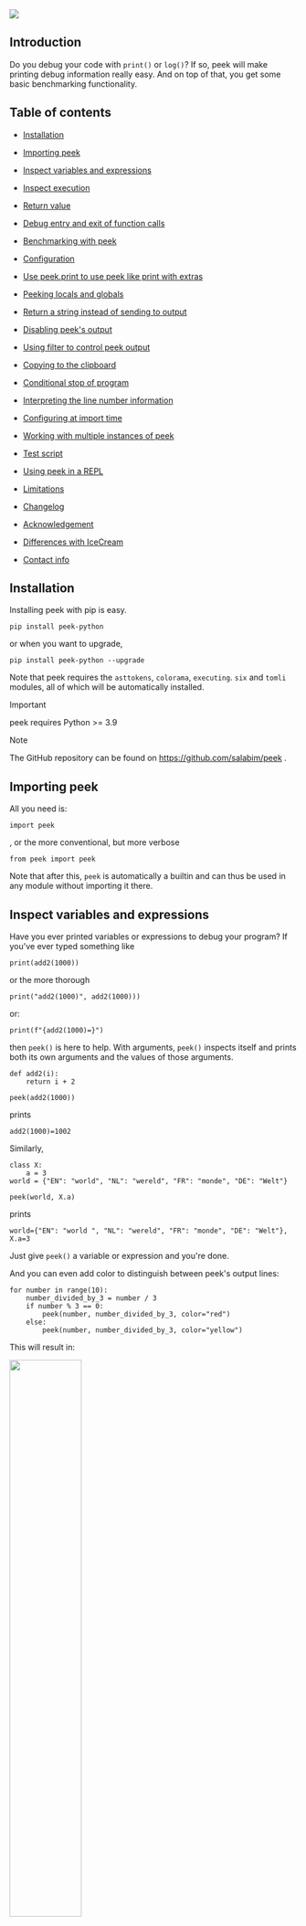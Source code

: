  <img src="https://www.salabim.org/peek/peek_logo1.png">

## Introduction

Do you debug your code with `print()` or `log()`?
If so,  peek will make printing debug information really easy.
And on top of that, you get some basic benchmarking functionality.

## Table of contents

* [Installation](#installation)

* [Importing peek](#importing-peek)

* [Inspect variables and expressions](#inspect-variables-and-expressions)

* [Inspect execution](#inspect-execution)

* [Return value](#return-value)

* [Debug entry and exit of function calls](#debug-entry-and-exit-of-function-calls)

* [Benchmarking with peek](#benchmarking-with-peek)

* [Configuration](#configuration)

* [Use peek.print to use peek like print with extras](#use-peekprint-to-use-peek-like-print-with-extras)

* [Peeking locals and globals](#peeking-locals-and-globals)

* [Return a string instead of sending to output](#return-a-string-instead-of-sending-to-output)

* [Disabling peek's output](#disabling-peeks-output)

* [Using filter to control peek output](#using-filter-to-control-peek-output)

* [Copying to the clipboard](#copying-to-the-clipboard)

* [Conditional stop of program](#conditional-stop-of-program)

* [Interpreting the line number information](#interpreting-the-line-number-information)

* [Configuring at import time](#configuring-at-import-time)

* [Working with multiple instances of peek](#working-with-multiple-instances-of-peek)

* [Test script](#test-script)

* [Using peek in a REPL](#using-peek-in-a-repl)

* [Limitations](#limitations)

* [Changelog](#changelog)

* [Acknowledgement](#acknowledgement)

* [Differences with IceCream](#differences-with-icecream)

* [Contact info](#contact-info)


## Installation

Installing peek with pip is easy.
```
pip install peek-python
```
or when you want to upgrade,
```
pip install peek-python --upgrade
```

Note that peek requires the `asttokens`,  `colorama`, `executing`. `six` and  `tomli` modules, all of which will be automatically installed.

> [!IMPORTANT]
>
> peek requires Python >= 3.9



> [!NOTE]
>
> The GitHub repository can be found on https://github.com/salabim/peek .

## Importing peek

All you need is:

```
import peek
```

, or the more conventional, but more verbose

```
from peek import peek
```

Note that after this, `peek` is automatically a builtin and can thus be used in any module without
importing it there.


## Inspect variables and expressions

Have you ever printed variables or expressions to debug your program? If you've
ever typed something like

```
print(add2(1000))
```

or the more thorough

```
print("add2(1000)", add2(1000)))
```
or:
```
print(f"{add2(1000)=}")
```

then `peek()` is here to help. With arguments, `peek()` inspects itself and prints
both its own arguments and the values of those arguments.

```
def add2(i):
    return i + 2

peek(add2(1000))
```

prints
```
add2(1000)=1002
```

Similarly,

```
class X:
    a = 3
world = {"EN": "world", "NL": "wereld", "FR": "monde", "DE": "Welt"}

peek(world, X.a)
```

prints
```
world={"EN": "world ", "NL": "wereld", "FR": "monde", "DE": "Welt"}, X.a=3
```
Just give `peek()` a variable or expression and you're done.

And you can even add color to distinguish between peek's output lines:

```
for number in range(10):
    number_divided_by_3 = number / 3
    if number % 3 == 0:
        peek(number, number_divided_by_3, color="red")
    else:
        peek(number, number_divided_by_3, color="yellow")
```

This will result in:

 <img src="https://www.salabim.org/peek/peek_picture1.png" width=50%>

## Inspect execution

Have you ever used `print()` to determine which parts of your program are
executed, and in which order they're executed? For example, if you've ever added
print statements to debug code like

```
def add2(i):
    print("***add2 1")
    result = i + 2
    print("***add2 2")
    return result
```
then `peek()` helps here, too. Without arguments, `peek()` inspects itself and
prints the calling line number and -if applicable- the file name and parent function.

```
def add2(i):
    peek()
    result = i + 2
    peek()
    return result
peek(add2(1000))
```

prints something like
```
#3 in add2()
#5 in add2()
add2(1000)=1002
```

## Return Value

`peek()` returns its argument(s), so `peek()` can easily be inserted into
pre-existing code.

```
def add2(i):
    return i + 2
b = peek(add2(1000))
peek(b)
```
prints
```
add2(1000)=1002
b=1002
```
## Debug entry and exit of function calls

When you apply `peek()` as a decorator to a function or method, both the entry and exit can be tracked.
The (keyword) arguments passed will be shown and upon return, the return value.

```
@peek()
def mul(x, y):
    return x * y
    
print(mul(5, 7))
```
prints
```
called mul(5, 7)
returned 35 from mul(5, 7) in 0.000006 seconds
35
```
It is possible to suppress the print-out of either the enter or the exit information with
the show_enter and show_exit parameters, like:

```
@peek(show_exit=False)
def mul(x, peek):
    return x * peek
    
print(mul(5, 7))
```
prints
```
called mul(5, 7)
35
```

## Benchmarking with peek

If you decorate a function or method with peek(), you will be offered the duration between entry and exit (in seconds) as a bonus.

That opens the door to simple benchmarking, like:
```
import time

@peek(show_enter=False,show_line_number=True)
def do_sort(i):
    n = 10 ** i
    x = sorted(list(range(n)))
    return f"{n:9d}"  
    
for i in range(8):
    do_sort(i)
```
the ouput will show the effects of the population size on the sort speed:
```
#5 ==> returned '        1' from do_sort(0) in 0.000027 seconds
#5 ==> returned '       10' from do_sort(1) in 0.000060 seconds
#5 ==> returned '      100' from do_sort(2) in 0.000748 seconds
#5 ==> returned '     1000' from do_sort(3) in 0.001897 seconds
#5 ==> returned '    10000' from do_sort(4) in 0.002231 seconds
#5 ==> returned '   100000' from do_sort(5) in 0.024014 seconds
#5 ==> returned '  1000000' from do_sort(6) in 0.257504 seconds
#5 ==> returned ' 10000000' from do_sort(7) in 1.553495 seconds
```

It is also possible to time any code by using peek() as a context manager, e.g.
```
with peek():
    time.sleep(1)
```
wil print something like
```
enter
exit in 1.000900 seconds
```
You can include parameters here as well:
```
with peek(show_line_number=True, show_time=True):
    time.sleep(1)
```
will print somethink like:
```
#8 @ 13:20:32.605903 ==> enter
#8 @ 13:20:33.609519 ==> exit in 1.003358 seconds
```

Finally, to help with timing code, you can request the current delta with
```
peek.delta
```
or (re)set it  with
```
peek.delta = 0
```
So, e.g. to time a section of code:
```
peek.delta = 0
time.sleep(1)
duration = peek.delta
peek(duration)
```
might print something like:
```
duration=1.0001721999999997
```

## Configuration

For the configuration, it is important to realize that `peek` is an instance of a class, which has
a number of configuration attributes:

```
------------------------------------------------------
attribute               alternative     default
------------------------------------------------------
color                   col             "-"
color_value             col_val         ""
compact                 -               False
context_separator       cs              " ==> "
depth                   -               1000000
delta                   -               0
enabled                 -               True
end                     -               "\n"
equals_separator        -               "="
filter                  f               ""
format                  fmt             ""
indent                  -               1
level                   lvl             0
line_length             ll              80
max_lines               ml              10000000
output                  -               "stdout"
prefix                  pr              ""
print_like              print           False
quote_string            qs              True
return_none             -               False
separator               sep             ", "
separator_print         sepp            "" "
serialize               -               pprint.pformat
show_delta              sd              False
show_enter              se              True
show_exit               sx              True
show_line_number        sln             False
show_time               st              False
show_traceback          -               False
sort_dicts              -               False
to_clipboard            clip            False
underscore_numbers *)   un              False
use_color               -               True **)
values_only             vo              False
value_only_for_fstrings voff            False 
wrap_indent             -               "     "
------------------------------------------------------
*) ignored for Python 3.9
**) False if run under pyodide
```
It is perfectly ok to set/get any of these attributes directly, like
```
peek.prefix = "==> "
print(peek.prefix)
```

But, it is also possible to apply configuration directly, only here, in the call to `peek`:
So, it is possible to say

```
peek(12, prefix="==> ")
```
, which will print
```
==> 12
```
It is also possible to configure several attributes permanently with the configure method. 
```
peek.configure(prefix="==> ", color="blue")
peek(12)
```
will print in blue
```
==> 12
```
It is arguably easier to say:
```
peek.prefix = "==> "
peek.color = "blue"
peek(12)
```
or even
```
peek.pr = "==> "
peek.col = "blue"
peek(12)
```
to print
```
==> 12
```
Yet another way to configure peek is to get a new instance of peek with peek.new() and the required configuration:
```
peek0 = peek.new(prefix="==> ", color="blue")
peek0(12)
```
will print
```
==> 12
```

Or, yet another possibility is to clone peek (optionally with modified attributes):
```
peek1 = peek.clone(show_time=True)
peek2 = peek.clone()
peek2.show_time = True
```
After this `peek1` and `peek2` will behave similarly (but they are not the same!)

### prefix / pr

```
peek('world', prefix='hello -> ')
```
prints
```
hello -> 'world'
```

`prefix` can be a function, too.

```
import time
def unix_timestamp():
    return f"{int(time.time())} "
hello = "world"
peek.prefix = unix_timestamp
peek(hello) 
```
prints something like
```
1613635601 hello='world'
```

output
This will allow the output to be handled by something else than the default (output being written to stdout).

The `output` attribute can be

* a callable that accepts at least one parameter (the text to be printed)
* a string or Path object that will be used as the filename
* a text file that is open for writing/appending

In the example below, 
```
import sys
peek(1, output=print)
peek(2, output=sys.stderr)
with open("test", "a+") as f:
    peek(3, output=f)
peek(4, output="")
```
* `1` will be printed to stdout
* `2` will be printed to stderr
* `3` will be appended to the file test
* nothing will be printed/written

As `output` may be a callable, you can even use this to automatically log any `peek` output:
```
import logging
logging.basicConfig(level="INFO")
log = logging.getLogger("demo")
peek.configure(output=log.info)
a = {1, 2, 3, 4, 5}
peek(a)
a.remove(4)
peek(a)
```
will print to stdout:
```
INFO:demo:a={1, 2, 3, 4, 5}
INFO:demo:a={1, 2, 3, 5}
```
Finally, you can specify the following strings:
```
"stderr"           to print to stderr
"stdout"           to print to stdout
"stdout_nocolor"   to print to stdout without any colors
"null" or ""       to completely ignore (dummy) output 
"logging.debug"    to use logging.debug
"logging.info"     to use logging.info
"logging.warning"  to use logging.warning
"logging.error"    to use logging.error
"logging.critical" to use logging.critical
```
E.g.
```
peek.output = "stderr"
```
to print to stderr.

### serialize
This will allow to specify how argument values are to be serialized to displayable strings.
The default is `pformat` (from `pprint`), but this can be changed.
For example, to handle non-standard datatypes in a custom fashion.
The serialize function should accept at least one parameter.
The function may optionally accept the keyword arguments `width` and `sort_dicts`, `compact`, `indent`, `underscore_numbers` and `depth`.

```
def add_len(obj):
    if hasattr(obj, "__len__"):
        add = f" [len={len(obj)}]"
    else:
        add = ""
    return f"{repr(obj)}{add}"

zero_to_six = list(range(7))
hello = "world"
peek(7, hello, zero_to_six, serialize=add_len)
```
prints
```
7, hello='world' [len=5], zero_to_six=[0, 1, 2, 3, 4, 5, 6] [len=7]
```

### show_line_number / sln
If True, adds the `peek()` call's line number and possibly the filename and parent function to `peek()`'s output.

```
peek.configure(show_line_number=True)
def shout():
    hello="world"
    peek(hello)
shout()
```
prints something like
```
#5 in shout() ==> hello='world'
```

If "no parent" or "n", the parent function will not be shown.
```
peek.show_line_number = "n"
def shout():
    hello="world"
    peek(hello)
shout()
```
prints something like
```
#5 ==> hello='world'
```
Note that if you call `peek` without any arguments, the line number is always shown, regardless of the status `show_line_number`.

See below for an explanation of the information provided.

### show_time / st
If True, adds the current time to `peek()`'s output.

```
peek.configure(show_time=True)
hello="world"
peek(hello)
```
prints something like
```
@ 13:01:47.588125 ==> hello='world'
```

### show_delta / sd
If True, adds the number of seconds since the start of the program to `peek()`'s output.
```
import time
peek.show_delta = True
french = "bonjour le monde"
english = "hallo world"
peek(english)
time.sleep(1)
peek(french)
```
prints something like
```
delta=0.088 ==> english='hallo world'
delta=1.091 ==> french='bonjour le monde'
```

### show_enter / se
When used as a decorator or context manager, by default, peek ouputs a line when the decorated the
function is called  or the context manager is entered.

With `show_enter=False` this line can be suppressed.

### show_exit / sx
When used as a decorator or context manager, by default, peek ouputs a line when the decorated the
function returned or the context manager is exited.

With `show_exit=False` this line can be suppressed.


### show_traceback
When show_traceback is True, the ordinary output of peek() will be followed by a printout of the
traceback, similar to an error traceback.

```
def x():
    peek(show_traceback=True)

x()
x()
```
prints something like
```
#4 in x()
    Traceback (most recent call last)
      File "c:\Users\Ruud\Dropbox (Personal)\Apps\Python Ruud\peek\x.py", line 6, in <module>
        x()
      File "c:\Users\Ruud\Dropbox (Personal)\Apps\Python Ruud\peek\x.py", line 4, in x
        peek()
#4 in x()
    Traceback (most recent call last)
      File "c:\Users\Ruud\Dropbox (Personal)\Apps\Python Ruud\peek\x.py", line 7, in <module>
        x()
      File "c:\Users\Ruud\Dropbox (Personal)\Apps\Python Ruud\peek\x.py", line 4, in x
        peek()
```
The `show_traceback` functionality is also available when peek is used as a decorator or context manager. 

### line_length / ll
This attribute is used to specify the line length (for wrapping). The default is 80.
Peek tries to keep all output on one line, but if it can't it will wrap:

```
d = dict(a1=1,a2=dict(a=1,b=1,c=3),a3=list(range(10)))
peek(d)
peek(d, line_length=160)
```
prints
```
d=
    {'a1': 1,
     'a2': {'a': 1, 'b': 1, 'c': 3},
     'a3': [0, 1, 2, 3, 4, 5, 6, 7, 8, 9]}
 d={'a1': 1, 'a2': {'a': 1, 'b': 1, 'c': 3}, 'a3': [0, 1, 2, 3, 4, 5, 6, 7, 8, 9]}
```

If line_length is set to 0 or 'terminal_width', peek will use the width of the current terminal as line length.
Note that not all terminals correctly return the actual width.
(The terminal size is determined by calling `shutil.get_terminal_size().columns`)

### max_lines / ml

This attribute is used to specify the maximum number of lines to print for one peek call. The default is 1000000, so no limitation.
If there are more than max_lines to be printed, only max_lines will be printed, followed by a line `[abbreviated]`.

So,
```
peek([list(range(i, i + 10)) for i in range(10, 100, 10)])
```
prints
```
[list(range(i, i + 10)) for i in range(10, 100, 10)]=
    [[10, 11, 12, 13, 14, 15, 16, 17, 18, 19],
     [20, 21, 22, 23, 24, 25, 26, 27, 28, 29],
     [30, 31, 32, 33, 34, 35, 36, 37, 38, 39],
     [40, 41, 42, 43, 44, 45, 46, 47, 48, 49],
     [50, 51, 52, 53, 54, 55, 56, 57, 58, 59],
     [60, 61, 62, 63, 64, 65, 66, 67, 68, 69],
     [70, 71, 72, 73, 74, 75, 76, 77, 78, 79],
     [80, 81, 82, 83, 84, 85, 86, 87, 88, 89],
     [90, 91, 92, 93, 94, 95, 96, 97, 98, 99]]
```
But
```
peek.max_lines = 5
peek([list(range(i, i + 10)) for i in range(10, 100, 10)])
```
prints
```
list(range(i, i + 10)) for i in range(10, 100, 10)]=
    [[10, 11, 12, 13, 14, 15, 16, 17, 18, 19],
     [20, 21, 22, 23, 24, 25, 26, 27, 28, 29],
     [30, 31, 32, 33, 34, 35, 36, 37, 38, 39],
     [40, 41, 42, 43, 44, 45, 46, 47, 48, 49],
[abbreviated]
```
This feature can be useful on platforms, where printing many lines is time consuming, like on xlwings lite. 

### color / col and color_value / colv
The color attribute is used to specify the color of the output.

There's a choice of `"black"`, `"white"`, `"red"`, `"green"`, `"blue"`, `"cyan"`, `"magenta"`, `"yellow"`, `" dark_black"`, `"dark_white"`, `"dark_red"`, `"dark_green"`, `"dark_blue"`, `"dark_cyan"`, `"dark_magenta"` and `"dark_yellow"`:

 <img src="https://www.salabim.org/peek/peek_picture2.png" width=25%>

To set the color to 'nothing'", "use "-".

On top of that, color_value may be used to specify the value part of an output item. By specifying color_value as "" (the default), the value part will be displayed with the same color as the rest of the output.

For instance:

```
item1 = "value1"
item2 = "value2"
peek.color="yellow"
peek(item1, item2)
peek(item1, item2, color_value="green")
peek(item1, item2, color="red")
peek(item1, item2, color="red", color_value="green")
```

will result in:

 <img src="https://www.salabim.org/peek/peek_picture3.png" width=30%>

Of course, color and color_value may be specified in a peek.toml file, to make all peek output in a specified color.


------

Bonus feature

peek offers direct access to ANSI color escape sequences with `peek.ANSI.black`, `peek.ANSI.white`, `peek.ANSI.red`, `peek.ANSI.green`, `peek.ANSI.blue`, `peek.ANSI.cyan`, `peek.ANSI.magenta`, `peek.ANSI.yellow`, `peek.ANSI.light_black`, `peek.ANSI.light_white`, `peek.ANSI.light_red`, `peek.ANSI.light_green`, `peek.ANSI.light_blue`, `peek.ANSI.light_cyan`, `peek.ANSI.light_magenta`, `peek.ANSI.light_yellow` and `peek.reset`.

E.g.

```
peek(repr(peek.ANSI.red))
```

will show

```
repr(peek.ANSI.red)='\x1b[1;31m'
```

------

### use_color

Colors can be ignored completely by using `peek.use_color = False`.

So,

```
peek(hello, color="red")
peek.use_color = False
peek(hello, color="red")
```

will print `hello=world` once in red and once without color.

Of course, `use_color` can be specified in a peek.toml file.

### compact

This attribute is used to specify the compact parameter for `pformat` (see the pprint documentation
for details). `compact` is False by default.

```
a = 9 * ["0123456789"]
peek.line_length = 80
peek(a)
peek(a, compact=True)
```
prints
```
a=
    ['0123456789',
     '0123456789',
     '0123456789',
     '0123456789',
     '0123456789',
     '0123456789',
     '0123456789',
     '0123456789',
     '0123456789']
a=
    ['0123456789', '0123456789', '0123456789', '0123456789', '0123456789',
     '0123456789', '0123456789', '0123456789', '0123456789']
```

### indent
This attribute is used to specify the indent parameter for `pformat` (see the pprint documentation
for details). `indent` is 1 by default.

```
s = "01234567890012345678900123456789001234567890"
peek.line_length = 80
peek( [s, [s]])
peek( [s, [s]], indent=4)
```
prints
```
[s, [s]]=
    ['01234567890012345678900123456789001234567890',
     ['01234567890012345678900123456789001234567890']]
[s, [s]]=
    [   '01234567890012345678900123456789001234567890',
        ['01234567890012345678900123456789001234567890']]
```

### depth
This attribute is used to specify the depth parameter for `pformat` (see the pprint documentation
for details). `depth` is `1000000` by default. 

```
s = "01234567890012345678900123456789001234567890"
peek([s,[s,[s,[s,s]]]])
peek([s,[s,[s,[s,s]]]], depth=3)
```
prints
```
[s,[s,[s,[s,s]]]]=
    ['01234567890012345678900123456789001234567890',
     ['01234567890012345678900123456789001234567890',
      ['01234567890012345678900123456789001234567890',
       ['01234567890012345678900123456789001234567890',
        '01234567890012345678900123456789001234567890']]]]
[s,[s,[s,[s,s]]]]=
    ['01234567890012345678900123456789001234567890',
     ['01234567890012345678900123456789001234567890',
      ['01234567890012345678900123456789001234567890', [...]]]]
```

### wrap_indent
This specifies the indent string if the output does not fit in the line_length (has to be wrapped).
Rather than a string, wrap_indent can be also be an integer, in which case the wrap_indent will be that amount of blanks.
The default is 4 blanks.

E.g.
```
d = dict(a1=1,a2=dict(a=1,b=1,c=3),a3=list(range(10)))
peek.line_length = 80
peek(d, wrap_indent="  ")
peek(d, wrap_indent="....")
peek(d, wrap_indent=2)
```
prints
```
d=
  {'a1': 1,
   'a2': {'a': 1, 'b': 1, 'c': 3},
   'a3': [0, 1, 2, 3, 4, 5, 6, 7, 8, 9]}
d=
....{'a1': 1,
.... 'a2': {'a': 1, 'b': 1, 'c': 3},
.... 'a3': [0, 1, 2, 3, 4, 5, 6, 7, 8, 9]}
d=
  {'a1': 1,
   'a2': {'a': 1, 'b': 1, 'c': 3},
   'a3': [0, 1, 2, 3, 4, 5, 6, 7, 8, 9]}
```

### enabled
Can be used to disable the output:

```
peek.enabled = False
s = 'the world is '
peek(s + 'perfect.')
peek.enabled = True
peek(s + 'on fire.')
```
prints
```
s + 'on fire.'='the world is on fire.'
```
and nothing about a perfect world.

### sort_dicts
By default, peek does not sort dicts (printed by pprint). However, it is possible to get the
default pprint behaviour (i.e. sorting dicts) with the sorted_dicts attribute:

```
world = {"EN": "world", "NL": "wereld", "FR": "monde", "DE": "Welt"}
peek(world))
peek(world, sort_dicts=False)
peek(world, sort_dicts=True)
```
prints
```
world={'EN': 'world', 'NL': 'wereld', 'FR': 'monde', 'DE': 'Welt'}
world={'EN': 'world', 'NL': 'wereld', 'FR': 'monde', 'DE': 'Welt'}
world={'DE': 'Welt', 'EN': 'world', 'FR': 'monde', 'NL': 'wereld'}
```

### underscore_numbers / un

By default, peek does not add underscores in big numbers (printed by pprint). However, it is possible to get the
default pprint behaviour with the underscore_numbers attribute:

```
numbers = dict(one= 1, thousand= 1000, million=1000000, x1234567890= 1234567890)
peek(numbers)
peek(numbers, underscore_numbers=True)
peek(numbers, un=False)
```
prints
```
numbers={'one': 1, 'thousand': 1000, 'million': 1000000, 'x1234567890': 1234567890}
numbers={'one': 1, 'thousand': 1_000, 'million': 1_000_000, 'x1234567890': 1_234_567_890}
numbers={'one': 1, 'thousand': 1000, 'million': 1000000, 'x1234567890': 1234567890}
```

> [!NOTE]
>
> underscore_numbers is ignored under Python 3.9

### seperator / sep

By default, pairs (on one line) are separated by `", "`.
It is possible to change this with the attribute ` separator`:

```
a = "abcd"
b = 1
c = 1000
d = list("peek")
peek(a, (b, c), d)
peek(a, (b, c), d, separator=" | ")
```
prints
```
a='abcd', (b,c)=(1, 1000), d=['p', 'e', 'e', 'k']
a='abcd' | (b,c)=(1, 1000) | d=['p', 'e', 'e', 'k']
```

### context_separator

By default the line_number, time and/or delta are followed by ` ==> `.
It is possible to change this with the attribute `context_separator`:

```
a = "abcd"
peek(a,show_time=True)
peek(a, show_time=True, context_separator = ' \u279c ')
```
prints:
```
@ 09:05:38.693840 ==> a='abcd'
@ 09:05:38.707914 ➜ a='abcd'
```
### equals_separator
By default name of a variable and its value are separated by `= `.
It is possible to change this with the attribute `equals_separator`:

```
a = "abcd"
peek(a)
peek(a, equals_separator = ' == ")
```
prints:
```
a='abcd'
a == 'abcd'
```
### quote_string / qs
If True (the default setting) strings will be displayed with surrounding quotes (like repr).
If False, string will be displayed without surrounding quotes (like str).
E.g.

```
test='test'
peek('==>', test)
peek('==>', test, quote_string=False)
```
This will print:
```
'==>', test='test'
==>, test=test
```
> [!NOTE]
>
> This setting does not influence how strings are displayed within other data structures, like dicts and lists.

### format / fmt
With the format attribute, it is possible to apply a format specifier to each of the values to be printed, like
```
test_float = 1.3
peek(test_float, format="06.3f")
```
This will print
```
test_float=01.300
```

The format should be like the Python format specifiers, with or without the `:` prefix, like `"6.3f"`, `">10"`, `"06d"`, `:6.3d`.
It is also possible to use the `!` format specifier: `"!r"`, `"!r:>10"`.

If format is the null string (`""`) (the default), this functionality is skipped completely.

It is also possible to use a list (or tuple) of format specifiers, which are tried in succession. If they all fail, the 'normal' serializer will be used.

```
test_float = 1.3
test_integer=10
test_string = "test"
test_dict=dict(one=1, two=2)
peek(test_float, test_integer, test_string, test_dict, format=["04d", "06.3f", ">10"])
```

will result in

```
test_float=01.300, test_integer=0010, test_string=      test, test_dict={'one': 1, 'two': 2}
```

Of course, format may be put in a peek.toml file.

### values_only / vo

If False (the default), both the left-hand side (if possible) and the
value will be printed. If True, the left hand side will be suppressed:

```
hello = "world"
peek(hello, 2 * hello)
peek(hello, 2 * hello, values_only=True)
```
prints
```
hello='world', 2 * hello='worldworld'
'world', 'worldworld'
```

### values_only_for_fstrings / voff
If False (the default), both the original f-string and the
value will be printed for f-strings.
If True, the left_hand side will be suppressed in case of an f-string:

```
x = 12.3
peek.quote_string = False
peek(f"{x=:0.3e}")
peek.values_only_for_fstrings = True
peek(f"{x=:0.3e}")
```
prints
```
f"{x=:0.3e}"=x=1.230e+01
x=1.230e+01
```
Note that if `values_only` is True, f-string will be suppressed, regardless of `values_only_for_fstrings`.


### end

The `end` attribute works like the end parameter of print. By default, `end` is "\n".
This can be useful to have several peek outputs on one line, like:

```
for i in range(5):
    peek(i*i, end=' ')
peek('')
```
Maybe more useful is to show the output change on the same line, e.g. a status.
```
import time
for i in range(50):
  peek(f"time {time.time()}",end="\r")
  time.sleep(0.1)
peek('')
```
> [!NOTE]
>
> The `end` parameter will not be only applied when output is "logging.debug", "logging.info", "logging.warning", "logging.error" or "logging.critical".

> [!NOTE]
>
> `\r` does not work under Pythonista.

### return_none
Normally, `peek()`returns the values passed directly, which is usually fine. However, when used in a notebook
or REPL, that value will be shown, and that can be annoying. Therefore, if `return_none`is True, `peek()`will
return None and thus not show anything.

```
a = 3
b = 4
print(peek(a, b))
peek.return_none = True
print(peek(a, b))
```
prints
```
a=3, b=4
(3, 4)
a=3, b=4
None
```

### delta
The delta attribute can be used to (re)set the current delta, e.g.
```
peek.delta = 0
print(peek.delta)
```
prints a value that id slightly more than 0.

### print_like / print
When print_like (or print) is False, peek will work by expanding the arguments to description/serialized value pairs.
But, when print_like is True, peek becomes a kind of supercharged print:

```
peek.print_like = True
peek(12, f"{min(1, 2)=}", list(range(4), color="yellow")
```
will print
```
12 min(1, 2)=1 [0, 1, 2, 3]
```
in yellow, but only if peek.enabled is False, nothing will be printed.

You can also use peek.print (see below).

> [!TIP]
>
> Of course, `print_like` can be put in a **peek.toml** file.

## Use peek.print to use peek like print with extras
The method `peek.print` allows peek to be used as alternative to print. Note that `peek.print` applies the `color`, `context_separator`, `enabled`, `end`, `filter` and `output`, `separator_print`, `show_delta` and `show_time`. It is also possible to redirect the output to a string with `as_str`.

So,

```
peek.filter = "level==1"
peek.print(f"{max(1, 2)=}", color="blue")  # default level is 0, so this will be suppressed
peek.print(f"{min(1, 2)=}", color="red", level=1)
```

will print

```
min(1, 2)=1
```

in red, but only if peek.enabled is True (which is the default).

In order to behave similar to print, `peek` has an extra attribute, `separator_print` (alias: `sepp`). This attribute (default " ") will be used when `peek.printing`.
When calling `peek.print`, `sep` may be used instead. So

  ```
peek.sepp = "|"
peek.print("test")
  ```

Has the same effect as

```
peek.print("test", sep="|")
```

and

```
peek.print("test", sepp="|")
```

but not the same as

```
peek.sep = "|"  # sets the 'normal' peek separator
```
> [!NOTE]
>
> `peek.print` does not obey the line length and will always return None (unless as_str is True). 


## Peeking locals and globals
It is possible to get the name and values of all local or global variables.

To do that, just put `locals` or `globals` in the call to peek, e.g.:

```
def my_func():
    a = 10
    b = a * a
    peek(locals)
my_func()
```

will print all local variables, apart from those starting with `__`, so:
```
a=10, b=100
```

Likewise,
```
peek(globals)
```
will print all global variables, apart from those starting with `__`  

> [!IMPORTANT]
>
> You should not add parentheses after `locals` or `globals` for peek to work properly!

## Return a string instead of sending to output

`peek(*args, as_str=True)` is like `peek(*args)` but the output is returned as a string instead
of written to output.

```
hello = "world"
s = peek(hello, as_str=True)
print(s, end="")
```
prints
```
hello='world'
```

Note that if enabled=False, the call will return the null string (`""`).

By default, a string will contain embedded ANSI color escape strings if either `color` or `color_value` specifies a color. By setting `use_color` to False, these escape sequences will be suppressed.

```
hello = "world"
s = peek(hello, color="red", color_value="green", as_str=True)
print(repr(s))
peek.use_color = False
s = peek(hello, color="red", color_value="green", as_str=True)
print(repr(s))
```
prints
```
'\x1b[1;31mhello=\x1b[1;32mworld\x1b[1;31m\x1b[0m\n'
'hello=world\n'
```

## Disabling peek's output

```
peek1 = peek.fork(show_delta=True)
peek(1)
peek1(2)
peek.enabled = False
peek(3)
peek1(4)
peek1.enabled = True
peek(5)
peek1(6)
print(peek1.enabled)
```
prints
```
1
delta=0.011826 ==> 2
5
delta=0.044893 ==> 6
True
```
Of course `peek()` continues to return its arguments when disabled.

It is also possible to suppress output with the provided attribute (see above).

## Using filter to control peek output

It is possible to define a filter function that determines whether peek output should be suppressed
By default, the filter is defined as "" denoting no filter.

Suppose we a (float) level to a peek statement. By default, this level is 0. E.g.:

```
peek("critical", level=0)
peek("important", level=1)
peek("warning", level=2)
```

With `peek.filter ="level <= 1"` the program makes sure that level=2 is not displayed at all.

It is possible to use more than one attribute, like

```
peek.filter = "color == 'blue' and delta > 5"
```
As an alternative to `enabled` we can also say
```
peek.filter = "False"
```

## Copying to the clipboard

It is possible to copy a value to the clipboard. There are two ways:

#### With peek(to_clipboard=True)

With the optional keyword argument, *to_clipboard*:

- If to_clipboard==False (the default), nothing is copied to the clipboard.
- If to_clipboard==True, the *value* of the the *last* parameter will be copied to the clipboard. The output itself is as usual.

Examples:

```
part1 = 200
extra = "extra"
peek(part1, extra, to_clipboard=True)
    # will print part1=200, extra='extra' and copy `extra` to the clipboard
peek(200, to_clipboard=True)\
    # will print 200 and copy 200 to the clipboard
peek(to_clipboard=True)
    # will print #5 (or similar) and empty the clipboard
```

Note that *to_clipboard* is a peek attribute.

If as_str==True, to_clipboard is ignored.

#### With peek.to_clipboard

Just use peek.to_clipboard to copy any value to the clipboard. So,
```
part1 = 1234
peek.to_clipboard(part1)
```

will copy `1234` to the clipboard and write `copied to clipboard: 1234` to the console.
If the confirmation message is not wanted, just add confirm=False, like

```
peek.to_clipboard(part1, confirm=False)
```

#### General

Implementation detail: the clipboard functionality uses pyperclip, apart from under Pythonista, where the builtin clipboard module is used.
The pyperclip module is not installed automatically when peek-python is installed. So, it might be necessary to do

```
pip install pyperclip
```

This functionality is particularly useful for entering an answer of an *Advent of Code* solution to the site.

## Conditional stop of program

With `peek.stop` or `peek.stop()` a program will be stopped (by raising a SystemExit exception), provided peek.enabled is True.
If peek.enabled is False, the program will just continue.

For example:
```
peek.enabled = False
peek(12)
peek.stop
peek.enabled = True
peek(13)
peek.stop
peek(14)
```
will print:
```
13
stopped by peek.stop
```

and then stop execution.

## Interpreting the line number information

When `show_line_number` is True or peek() is used without any parameters, the output will contain the line number like:
```
#3 ==> a='abcd'
```
If the line resides in another file than the main file, the filename (without the path) will be shown as well:
```
#30[foo.py] ==> foo='Foo'
```
And finally when used in a function or method, that function/method will be shown as well:
```
#456[foo.py] in square_root ==> x=123
```
The parent function can be suppressed by setting `show_line_number` or `sln` to `"n"` or `"no parent"`.

## Configuring at import time

It can be useful to configure peek at import time. This can be done by providing a `peek.toml` file which
can contain any attribute configuration overriding the standard settings.
E.g. if there is a `peek.toml` file with the following contents

```
outpout = "stderr"
show_time = true
ll = 160
quote_string = false
```
in the same folder as the application, this program:
```
hello = "world"
peek(hello)
```
will print something like this to stderr (rather than stdout):
```
@ 14:53:41.392190 ==> hello=world
```
At import time current directory will be searched for `peek.toml` and if not found, one level up, etc. until the root directory is reached.

Please observe that toml values are slightly different from their Python equivalents:
```
-----------------------------------
Python     toml
-----------------------------------
True       true
False      false
strings    preferably double quoted
-----------------------------------
```
Note that not-specified attributes will remain the default settings.

Just for your information, the core developer of peek uses a peek.toml file with the contents:
```
line_length = 160
color = "yellow"
quote_string = false
```

On top of this toml functionality, default values may be also overridden by environment variables.
They should be specified as `peek.<variable>`, like

```
------------------------------
environment variable  value
------------------------------
peek.line_length      160
peek.color            "yellow"
peek.show_time        true
------------------------------
```
The value should follow the same rules as in a toml-file.

Note that the environment variables are read *before* reading a *peek.toml* file.

This functionality is particularly useful for using peek in xlwings lite, as there's no local file system to store a toml file, there.

## Working with multiple instances of peek

Normally, only the `peek` object is used.

It can be useful to have multiple instances, e.g. when some of the debugging has to be done with context information
and others requires an alternative prefix.

There are several ways to obtain a new instance of peek:

*    by using `peek.new()`
     
     With this a new peek object is created with the default attributes
*    by using `peek.new(ignore_toml=True)`

     With this a new peekobject is created with the default attributes. Any peek.toml files are ignored.
*    by using `peek.fork()`
     
     With this a new peek object is created with the same attributes as the object it is created ('the parent') from. Note that any non set attributes are copied (propagated) from the parent.
*    by using `peek.clone()`, which copies all attributes from peek()

     With this a new peek object is created with the same attributes as the object it is created ('the parent') from. Note that the attributes are not propagated from the parent, in this case.

*    with `peek()` used as a context manager

In either case, attributes can be added to override the default ones.

#### Example
```
peek_with_line_number = peek.fork(show_line_number=True)
peek_with_new_prefix = peek.new(prefix="==> ")
peek_with_new_prefix_and_time = peek_with_new_prefix.clone(show_time=True)
hello="world"
peek_with_line_number(hello)
peek_with_new_prefix(hello)
peek_with_new_prefix_and_time(hello)
peek.equals_separator = " == "  # this affects only the forked objects
peek_with_line_number(hello)
peek_with_new_prefix(hello)
peek_with_new_prefix_and_time(hello)
with peek(prefix="peek_cm ") as peek_cm:
    peek_cm(hello)
    peek(hello)
```
prints something like
```
#28 ==> hello='world'
==> hello='world'
==> @ 09:55:52.122818 ==> hello='world'
#32 ==> hello == 'world'
==> hello='world'
==> @ 09:55:52.125928 ==> hello='world'
peek_cm enter
peek_cm hello == 'world'
hello == 'world'
peek_cm exit in 0.001843 seconds
```

### ignore_toml
With `peek.new(ignore_toml=True)` an instance of peek without having applied any toml configuration file will be returned. That can be useful when guaranteeing the same output in several setups.

#### Example
Suppose we have a `peek.toml` file in the current directory with the contents
```
{prefix="==>"}
```
Then
```
peek_post_toml = peek.new()
peek_ignore_toml = peek.new(ignore_toml=True)
hello = "world"
peek(hello)
peek_post_toml(hello)
peek_ignore_toml(hello)
```
prints
```
==>hello='world'
==>hello='world'
hello='world'
```

## Test script

On GitHub is a file `test_peek.py` that tests (and thus also demonstrates) most of the functionality
of peek.

It is very useful to have a look at the tests to see the features (some may be not covered (yet) in this readme).

## Using peek in a REPL

Peek may be used in a REPL, but with limited functionality:
* all arguments are just presented as such, i.e. no left-hand side, e.g.
```
  >> hello = "world"
  >>> peek(hello, hello * 2)
  'hello', 'hellohello'
  ('hello', 'hellohello')
```
* line numbers are never shown  
* use as a decorator is not supported
* use as a context manager is not supported

> [!NOTE]
>
> Under Python >=3.13 most of the normal peek functionality is available in the REPL. A reason to upgrade!


## Limitations

It is not possible to use peek:
* from a frozen application (e.g. packaged with PyInstaller)
* when the underlying source code has changed during execution

## Changelog

The changelog can be found here:

* https://github.com/salabim/peek/blob/main/changelog.md or
* https://salabim.org/peek/changelog


## Acknowledgement

The **peek** package is inspired by the **IceCream** package, but is a nearly complete rewrite. See https://github.com/gruns/icecream

Many thanks to the author Ansgar Grunseid / grunseid.com / grunseid@gmail.com .

The peek package is a rebrand of the **ycecream** package, with many enhancements.

## Differences with IceCream

The peek module was originally a fork of **IceCream**, but has many differences:

```
-----------------------------------------------------------------------------------------
characteristic                    peek                        IceCream
-----------------------------------------------------------------------------------------
default name                      peek                        ic
import method                     import peek                 from icecream import ic
number of files                   1                           several
usable without installation       yes                         no
can be used as a decorator        yes                         no
can be used as a context manager  yes                         no
can show traceback                yes                         no
can be used like print w/extras   yes (with peek.print)       no
allows non linefeed printing      yes (via end parameter)     requires patching
PEP8 (Pythonic) API               yes                         no
format specification              optional                    no
sorts dicts                       no by default, optional     yes
supports compact, indent,
and underscore_numbers
parameters of pprint              yes                         no
use from a REPL                   limited functionality       no
external configuration            via toml file               no
level control                     yes                         no 
observes line_length correctly    yes                         no
benchmarking functionality        yes                         no
can peek locals or globals        yes                         no
suppress f-strings at left hand   optional                    no
indentation                       4 blanks (overridable)      length of prefix
forking and cloning               yes                         no
handling of source problems       peeks only the value        warning issued
test script                       pytest                      unittest
colorize *)                       yes, off by default         yes, on by default
-----------------------------------------------------------------------------------------
*) peek allows selection of colors, whereas IceCream does coloring based on contents.
```
## Contact info
You can contact Ruud van der Ham, the core developer, via ruud@salabim.org .

## Badges

![PyPI](https://img.shields.io/pypi/v/peek-python) ![PyPI - Python Version](https://img.shields.io/pypi/pyversions/peek-python) ![PyPI - Implementation](https://img.shields.io/pypi/implementation/peek-python)
![PyPI - License](https://img.shields.io/pypi/l/peek-python) ![ruff](https://img.shields.io/badge/style-ruff-41B5BE?style=flat) 
![GitHub last commit](https://img.shields.io/github/last-commit/salabim/peek)


